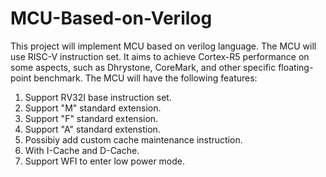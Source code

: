 # MCU-Based-on-Verilog
This project will implement MCU based on verilog language.
The MCU will use RISC-V instruction set.
It aims to achieve Cortex-R5 performance on some aspects, such as Dhrystone, CoreMark, and other specific floating-point benchmark.
The MCU will have the following features:
1. Support RV32I base instruction set.
2. Support "M" standard extension.
3. Support "F" standard extension.
4. Support "A" standard extenstion.
5. Possibiy add custom cache maintenance instruction.
6. With I-Cache and D-Cache.
7. Support WFI to enter low power mode.
